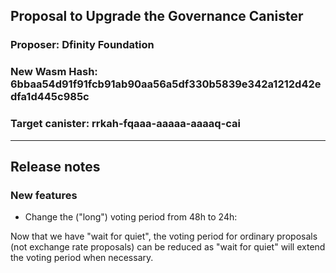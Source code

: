 ## Proposal to Upgrade the Governance Canister

### Proposer: Dfinity Foundation
### New Wasm Hash: 6bbaa54d91f91fcb91ab90aa56a5df330b5839e342a1212d42edfa1d445c985c
### Target canister: rrkah-fqaaa-aaaaa-aaaaq-cai

---
## Release notes

### New features

* Change the ("long") voting period from 48h to 24h:

Now that we have "wait for quiet", the voting period for ordinary proposals (not exchange rate proposals) can be reduced as "wait for quiet" will extend the voting period when necessary.
